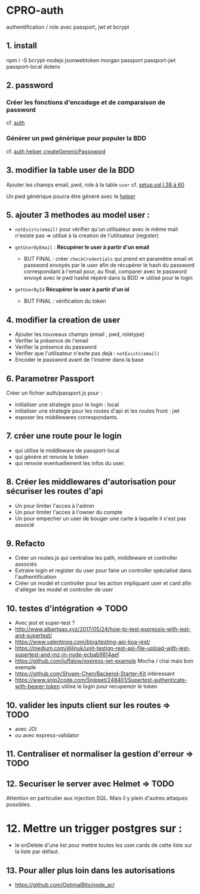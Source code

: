 # CPRO-auth
authentification / role avec passport, jwt et bcrypt

## 1. install

npm i -S bcrypt-nodejs jsonwebtoken morgan passport passport-jwt passport-local dotenv

## 2. password

### Créer les fonctions d'encodage et de comparaison de password

cf. [auth](./app/auth/pwd.js)

### Générer un pwd générique pour populer la BDD

cf. [auth helper createGenericPassoword](./app/auth/helper.js) 

## 3. modifier la table user de la BDD

Ajouter les champs email, pwd, role à la table `user`
cf. [setup.sql l.38 à 60](./setup.sql)

Un pwd générique pourra être généré avec le [helper](./app/auth/helper.js)

## 5. ajouter 3 methodes au model user :

* `notExists(email)` pour vérifier qu'un utilisateur avec le même mail n'existe pas => utilisé à la creation de l'utilisateur (register)



* `getUserByEmail`  : **Récupérer le user à partir d'un email**
  * BUT FINAL : créer `checkCredentials` qui prend en paramètre email et password envoyés par le user afin de récupérer le hash du password correspondant à l'email pour, au final, comparer avec le password envoyé avec le pwd hashé répéré dans la BDD => utilisé pour le login
* `getUserById` **Récupérer le user à partir d'un id** 
  * BUT FINAL : vérification du token



## 4. modifier la creation de user

* Ajouter les nouveaux champs (email , pwd, roletype)
* Verifier la présence de l'email
* Verifier la présence du password
* Verifier que l'utilisateur n'exite pas dejà : `notExists(email)`
* Encoder le password avant de l'insérer dans la base

## 6. Parametrer Passport

Créer un fichier auth/passport.js pour :

* initialiser une strategie pour le login : local
* initialiser une strategie pour les routes d'api et les routes front : jwt
* exposer les middlewares correspondants.

## 7. créer une route pour le login

* qui utilise le middleware de passport-local
* qui génére et renvoie le token
* qui renvoie eventuellement les infos du user.

## 8. Créer les middlewares d'autorisation pour sécuriser les routes d'api

* Un pour limiter l'acces à l'admin
* Un pour limiter l'acces à l'owner du compte
* Un pour empecher un user de bouger une carte à laquelle il n'est pas associé

## 9. Refacto

* Créer un routes.js qui centralise les path, middleware et controller associés
* Extraire login et register du user pour faire un controller spécialisé dans l'authentification
* Créer un model et controller pour les action impliquant user et card afin d'alléger les model et controller de user

## 10. testes d'intégration => TODO

* Avec jest et super-test ?
* http://www.albertgao.xyz/2017/05/24/how-to-test-expressjs-with-jest-and-supertest/
* https://www.valentinog.com/blog/testing-api-koa-jest/
* https://medium.com/@linuk/unit-testign-rest-api-file-upload-with-jest-supertest-and-mz-in-node-ecbab9814aef
* https://github.com/juffalow/express-jwt-example Mocha / chai mais bon exemple
* https://github.com/Shyam-Chen/Backend-Starter-Kit intéressant
* https://www.snip2code.com/Snippet/248401/Supertest-authenticate-with-bearer-token utilise le login pour recuperezr le token

## 10. valider les inputs client sur les routes => TODO

* avec JOI
* ou avec express-validator

## 11. Centraliser et normaliser la gestion d'erreur => TODO

## 12. Securiser le server avec Helmet => TODO

Attention en particulier aux injection SQL. Mais il y plein d'autres attaques possibles.

# 12. Mettre un trigger postgres sur :

* le onDelete d'une list pour mettre toutes les user.cards de cette liste sur la liste par défaut.

## 13. Pour aller plus loin dans les autorisations

* https://github.com/OptimalBits/node_acl
